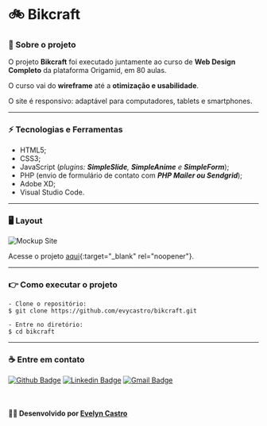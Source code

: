 # :bike: Bikcraft 


### :bookmark_tabs: Sobre o projeto ###

O projeto **Bikcraft** foi executado juntamente ao curso de **Web Design Completo** da plataforma Origamid, em 80 aulas.

O curso vai do **wireframe** até a **otimização e usabilidade**.

O site é responsivo: adaptável para computadores, tablets e smartphones.

---

 ### :zap: Tecnologias e Ferramentas ###

- HTML5;
- CSS3;
- JavaScript (*plugins: **SimpleSlide**, **SimpleAnime** e **SimpleForm***);
- PHP (envio de formulário de contato com ***PHP Mailer ou Sendgrid***);
- Adobe XD;
- Visual Studio Code.

---

 ### 🖥️ Layout ###


![Mockup Site](https://github.com/evycastro/bikcraft/blob/main/img/github/mockup.png?raw=true)

Acesse o projeto [aqui](https://evycastro.github.io/bikcraft/){:target="_blank" rel="noopener"}.

---

### 👉 Como executar o projeto ###

``` 
- Clone o repositório:
$ git clone https://github.com/evycastro/bikcraft.git

- Entre no diretório:
$ cd bikcraft

```

---

### ☕ Entre em contato

[![Github Badge](https://img.shields.io/badge/-Github-000?style=flat-square&logo=Github&logoColor=white&link=https://github.com/evycastro)](https://github.com/evycastro)
   [![Linkedin Badge](https://img.shields.io/badge/-LinkedIn-blue?style=flat-square&logo=Linkedin&logoColor=white&link=https://www.linkedin.com/in/evelyn-ferreira-25b710218//)](https://www.linkedin.com/in/evelyn-ferreira-25b710218//)
   [![Gmail Badge](https://img.shields.io/badge/Gmail-D14836?style=square&logo=gmail&logoColor=white&link=mailto:evycastro8@gmail.com)](mailto:evycastro8@gmail.com)




&nbsp;

#### 👩‍💻 **Desenvolvido por [Evelyn Castro](https://github.com/evycastro)** ####



 
